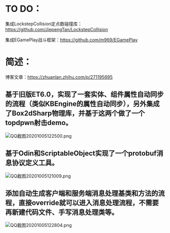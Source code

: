 TO DO：
==
集成LockstepCollision定点数碰撞库：https://github.com/JiepengTan/LockstepCollision

集成EGamePlay战斗框架：https://github.com/m969/EGamePlay


# 简述：
博客文章：https://zhuanlan.zhihu.com/p/271195695


## 基于旧版ET6.0，实现了一套实体、组件属性自动同步的流程（类似KBEngine的属性自动同步），另外集成了Box2dSharp物理库，并基于这两个做了一个topdpwn射击demo。
![QQ截图20201005122500.png](https://upload-images.jianshu.io/upload_images/2528994-19136b0d276d52b0.png?imageMogr2/auto-orient/strip%7CimageView2/2/w/1240)


## 基于Odin和ScriptableObject实现了一个protobuf消息协议定义工具。
![QQ截图20201005121009.png](https://upload-images.jianshu.io/upload_images/2528994-d8737bff9b1cdb3c.png?imageMogr2/auto-orient/strip%7CimageView2/2/w/1240)


## 添加自动生成客户端和服务端消息处理基类和方法的流程，直接override就可以进入消息处理流程，不需要再新建代码文件、手写消息处理类等。
![QQ截图20201005122804.png](https://upload-images.jianshu.io/upload_images/2528994-9240545c724b18b3.png?imageMogr2/auto-orient/strip%7CimageView2/2/w/1240)

